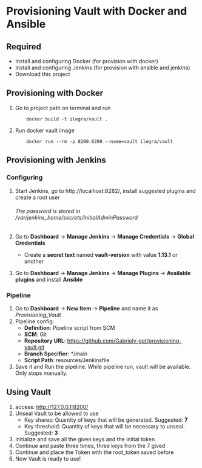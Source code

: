 # Provisioning Vault with Docker and Ansible 

## Required

- Install and configuring Docker (for provision with docker)
- Install and configuring Jenkins (for provision with ansible and jenkins)
- Download this project

## Provisioning with Docker
1. Go to project path on terminal and run
    ``` prompt
        docker build -t ilegra/vault .
    ```
2. Run docker vault image
    ``` prompt
        docker run --rm -p 8200:8200 --name=vault ilegra/vault
    ```

## Provisioning with Jenkins

### Configuring

1. Start Jenkins, go to http://localhost:8282/, install suggested plugins and create a root user
    ###### The password is stored in /var/jenkins_home/secrets/initialAdminPassword
2. Go to **Dashboard** -> **Manage Jenkins** -> **Manage Credentials** -> **Global Credentials**
   - Create a **secret text** named **vault-version** with value **1.13.1** or another

3. Go to **Dashboard** -> **Manage Jenkins** -> **Manage Plugins** -> **Available plugins** and install **Ansible**


### Pipeline

1. Go to **Dashboard** -> **New Item** -> **Pipeline** and name it as *Provisioning_Vault* 
2. Pipeline config:
    - **Definition**: Pipeline script from SCM
    - **SCM**: Git
    - **Repository URL**: https://github.com/Gabriely-get/provisioning-vault.git
    - **Branch Specifier:** */main
    - **Script Path**: resources/Jenkinsfile
3. Save it and Run the pipeline. While pipeline run, vault will be available. Only stops manually.

## Using Vault

1. access: http://127.0.0.1:8200/
2. Unseal Vault to be allowed to use
    - Key shares: Quantity of keys that will be generated. Suggested: **7**
    - Key threshold: Quantity of keys that will be necessary to unseal. Suggested: **3**
3. Initialize and save all the given keys and the initial token
4. Continue and paste three times, three keys from the 7 gived
5. Continue and place the Token with the root_token saved before
6. Now Vault is ready to use!
